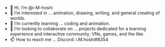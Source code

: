 - 👋 Hi, I’m @i-M-hoshi
- 👀 I’m interested in ... animation, drawing, writing, and general creating of worlds.
- 🌱 I’m currently learning ... coding and animation.
- 💞️ I’m looking to collaborate on ... projects dedicated for a learning experience and interactive community; VNs, games, and the like.
- 📫 How to reach me ... Discord: i.M.hoshi#8354

<!---
i-M-hoshi/i-M-hoshi is a ✨ special ✨ repository because its `README.md` (this file) appears on your GitHub profile.
You can click the Preview link to take a look at your changes.
--->
